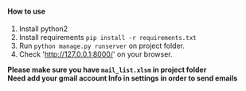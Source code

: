 
#### How to use

1. Install python2
2. Install requirements `pip install -r requirements.txt`
3. Run `python manage.py runserver` on project folder.
4. Check 'http://127.0.0.1:8000/' on your browser.

**Please make sure you have `mail_list.xlsm` in project folder**  
**Need add your gmail account Info in settings in order to send emails**
